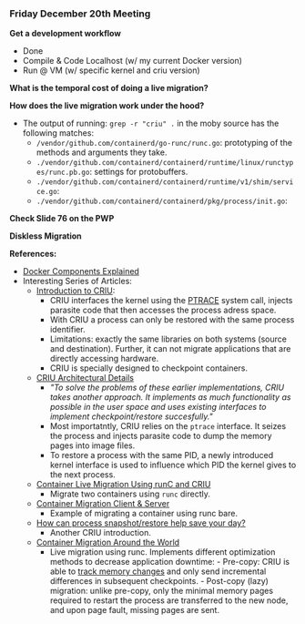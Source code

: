 ### Friday December 20th Meeting

**Get a development workflow**
+ Done
+ Compile & Code Localhost (w/ my current Docker version)
+ Run @ VM (w/ specific kernel and criu version)

**What is the temporal cost of doing a live migration?**

**How does the live migration work under the hood?**
+ The output of running: `grep -r "criu" .` in the moby source has the following matches:
    * `/vendor/github.com/containerd/go-runc/runc.go`: prototyping of the methods and arguments they take.
    * `./vendor/github.com/containerd/containerd/runtime/linux/runctypes/runc.pb.go`: settings for protobuffers.
    * `./vendor/github.com/containerd/containerd/runtime/v1/shim/service.go`:
    * `./vendor/github.com/containerd/containerd/pkg/process/init.go`:

**Check Slide 76 on the PWP**

**Diskless Migration**

**References:**
+ [Docker Components Explained](http://alexander.holbreich.org/docker-components-explained/)
+ Interesting Series of Articles:
    - [Introduction to CRIU](https://www.redhat.com/en/blog/checkpointrestore-container-migration):
        * CRIU interfaces the kernel using the [PTRACE](https://en.wikipedia.org/wiki/Ptrace) system call, injects parasite code that then accesses the process adress space.
        * With CRIU a process can only be restored with the same process identifier.
        * Limitations: exactly the same libraries on both systems (source and destination). Further, it can not migrate applications that are directly accessing hardware.
        * CRIU is specially designed to checkpoint containers.
    - [CRIU Architectural Details](https://access.redhat.com/articles/2455211?extIdCarryOver=true&sc_cid=701f2000001OH7EAAW)
        * _"To solve the problems of these earlier implementations, CRIU takes another approach. It implements as much functionality as possible in the user space and uses existing interfaces to implement checkpoint/restore succesfully."_
        * Most importatntly, CRIU relies on the `ptrace` interface. It seizes the process and injects parasite code to dump the memory pages into image files.
        * To restore a process with the same PID, a newly introduced kernel interface is used to influence which PID the kernel gives to the next process.
    - [Container Live Migration Using runC and CRIU](https://www.redhat.com/en/blog/container-live-migration-using-runc-and-criu)
        * Migrate two containers using `runc` directly.
    - [Container Migration Client & Server](https://www.redhat.com/en/blog/container-migration-around-world)
        * Example of migrating a container using runc bare.
    - [How can process snapshot/restore help save your day?](https://www.redhat.com/en/blog/how-can-process-snapshotrestore-help-save-your-day)
        * Another CRIU introduction.
    - [Container Migration Around the World](https://www.redhat.com/en/blog/container-migration-around-world)
        * Live migration using runc. Implements different optimization methods to decrease application downtime:
                - Pre-copy: CRIU is able to [track memory changes](https://criu.org/Memory_changes_tracking) and only send incremental differences in subsequent checkpoints.
                - Post-copy (lazy) migration: unlike pre-copy, only the minimal memory pages required to restart the process are transferred to the new node, and upon page fault, missing pages are sent.
